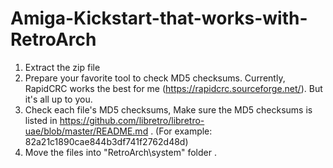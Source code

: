 # Amiga-Kickstart-that-works-with-RetroArch
1) Extract the zip file
2) Prepare your favorite tool to check MD5 checksums. Currently, RapidCRC works the best for me (https://rapidcrc.sourceforge.net/). But it's all up to you.
3) Check each file's MD5 checksums, Make sure the MD5 checksums is listed in https://github.com/libretro/libretro-uae/blob/master/README.md . (For example: 82a21c1890cae844b3df741f2762d48d)
4) Move the files into "RetroArch\system" folder .
